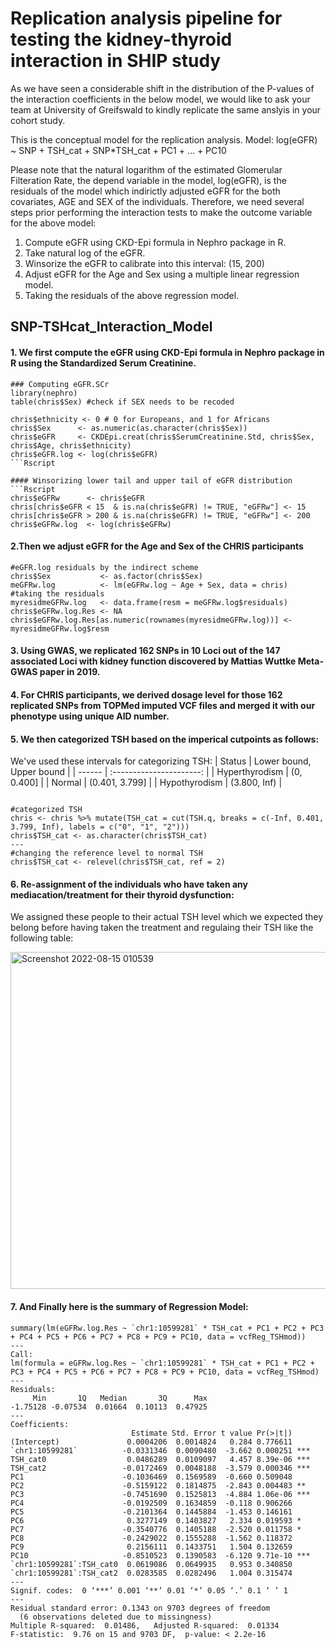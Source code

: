 # Replication analysis pipeline for testing the kidney-thyroid interaction in SHIP study
As we have seen a considerable shift in the distribution of the P-values of the interaction coefficients in the below model, we would like to ask your team at University of Greifswald to kindly replicate the same anslyis in your cohort study. 

This is the conceptual model for the replication analysis.
Model: log(eGFR) ~ SNP + TSH_cat + SNP*TSH_cat + PC1 + ... + PC10 

Please note that the natural logarithm of the estimated Glomerular Filteration Rate, the depend variable in the model, log(eGFR), is the residuals of the model which indirictly adjusted eGFR for the both covariates, AGE and SEX of the individuals. Therefore, we need several steps prior performing the interaction tests to make the outcome variable for the above model:
1. Compute eGFR using CKD-Epi formula in Nephro package in R.
2. Take natural log of the eGFR.
3. Winsorize the eGFR to calibrate into this interval: (15, 200)
4. Adjust eGFR for the Age and Sex using a multiple linear regression model.
5. Taking the residuals of the above regression model.

## SNP-TSHcat_Interaction_Model


#### 1. We first compute the eGFR using CKD-Epi formula in Nephro package in R using the Standardized Serum Creatinine.
```Rscript
### Computing eGFR.SCr
library(nephro)
table(chris$Sex) #check if SEX needs to be recoded

chris$ethnicity <- 0 # 0 for Europeans, and 1 for Africans
chris$Sex      <- as.numeric(as.character(chris$Sex))
chris$eGFR     <- CKDEpi.creat(chris$SerumCreatinine.Std, chris$Sex, chris$Age, chris$ethnicity)
chris$eGFR.log <- log(chris$eGFR)
```Rscript

#### Winsorizing lower tail and upper tail of eGFR distribution
```Rscript
chris$eGFRw      <- chris$eGFR
chris[chris$eGFR < 15  & is.na(chris$eGFR) != TRUE, "eGFRw"] <- 15
chris[chris$eGFR > 200 & is.na(chris$eGFR) != TRUE, "eGFRw"] <- 200
chris$eGFRw.log  <- log(chris$eGFRw)
```
#### 2.Then we adjust eGFR for the Age and Sex of the CHRIS participants
```Rscript
#eGFR.log residuals by the indirect scheme
chris$Sex           <- as.factor(chris$Sex)
meGFRw.log          <- lm(eGFRw.log ~ Age + Sex, data = chris)
#taking the residuals
myresidmeGFRw.log   <- data.frame(resm = meGFRw.log$residuals)
chris$eGFRw.log.Res <- NA
chris$eGFRw.log.Res[as.numeric(rownames(myresidmeGFRw.log))] <- myresidmeGFRw.log$resm
```


#### 3. Using GWAS, we replicated 162 SNPs in 10 Loci out of the 147 associated Loci with kidney function discovered by Mattias Wuttke Meta-GWAS paper in 2019. 
 


#### 4. For CHRIS participants, we derived dosage level for those 162 replicated SNPs from TOPMed imputed VCF files and merged it with our phenotype using unique AID number.



#### 5. We then categorized TSH based on the imperical cutpoints as follows:

We've used these intervals for categorizing TSH:
| Status | Lower bound, Upper bound |
| ------ | :----------------------: |
| Hyperthyrodism |  (0, 0.400]      |
| Normal         |  (0.401, 3.799]  |
| Hypothyrodism  |  (3.800, Inf)    |

```Rscript

#categorized TSH
chris <- chris %>% mutate(TSH_cat = cut(TSH.q, breaks = c(-Inf, 0.401, 3.799, Inf), labels = c("0", "1", "2")))
chris$TSH_cat <- as.character(chris$TSH_cat)
---
#changing the reference level to normal TSH
chris$TSH_cat <- relevel(chris$TSH_cat, ref = 2)
```
#### 6. Re-assignment of the individuals who have taken any mediacation/treatment for their thyroid dysfunction: 
We assigned these people to their actual TSH level which we expected they belong before having taken the treatment and regulaing their TSH like the following table:

<img width="539" alt="Screenshot 2022-08-15 010539" src="https://user-images.githubusercontent.com/47204821/184558182-9d0df21f-1f9d-4660-85f1-e2900f30c247.png">


#### 7. And Finally here is the summary of Regression Model:
```Rscript
summary(lm(eGFRw.log.Res ~ `chr1:10599281` * TSH_cat + PC1 + PC2 + PC3 + PC4 + PC5 + PC6 + PC7 + PC8 + PC9 + PC10, data = vcfReg_TSHmod))
---
Call:
lm(formula = eGFRw.log.Res ~ `chr1:10599281` * TSH_cat + PC1 + PC2 + PC3 + PC4 + PC5 + PC6 + PC7 + PC8 + PC9 + PC10, data = vcfReg_TSHmod)
---
Residuals:
     Min       1Q   Median       3Q      Max 
-1.75128 -0.07534  0.01664  0.10113  0.47925 
---
Coefficients:
                           Estimate Std. Error t value Pr(>|t|)    
(Intercept)               0.0004206  0.0014824   0.284 0.776611    
`chr1:10599281`          -0.0331346  0.0090480  -3.662 0.000251 ***
TSH_cat0                  0.0486289  0.0109097   4.457 8.39e-06 ***
TSH_cat2                 -0.0172469  0.0048188  -3.579 0.000346 ***
PC1                      -0.1036469  0.1569589  -0.660 0.509048    
PC2                      -0.5159122  0.1814875  -2.843 0.004483 ** 
PC3                      -0.7451690  0.1525813  -4.884 1.06e-06 ***
PC4                      -0.0192509  0.1634859  -0.118 0.906266    
PC5                      -0.2101364  0.1445884  -1.453 0.146161    
PC6                       0.3277149  0.1403827   2.334 0.019593 *  
PC7                      -0.3540776  0.1405188  -2.520 0.011758 *  
PC8                      -0.2429022  0.1555288  -1.562 0.118372    
PC9                       0.2156111  0.1433751   1.504 0.132659    
PC10                     -0.8510523  0.1390583  -6.120 9.71e-10 ***
`chr1:10599281`:TSH_cat0  0.0619086  0.0649935   0.953 0.340850    
`chr1:10599281`:TSH_cat2  0.0283585  0.0282496   1.004 0.315474    
---
Signif. codes:  0 ‘***’ 0.001 ‘**’ 0.01 ‘*’ 0.05 ‘.’ 0.1 ‘ ’ 1
---
Residual standard error: 0.1343 on 9703 degrees of freedom
  (6 observations deleted due to missingness)
Multiple R-squared:  0.01486,	Adjusted R-squared:  0.01334 
F-statistic:  9.76 on 15 and 9703 DF,  p-value: < 2.2e-16
```
